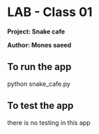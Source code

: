 # LAB - Class 01
**Project: Snake cafe**



**Author: Mones saeed**


## To run the app
python snake_cafe.py

## To test the app
there is no testing in this app
